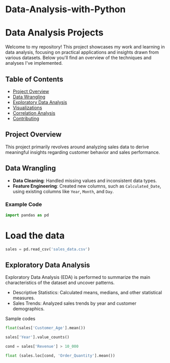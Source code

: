 # Data-Analysis-with-Python
# Data Analysis Projects

Welcome to my repository! This project showcases my work and learning in data analysis, focusing on practical applications and insights drawn from various datasets. Below you'll find an overview of the techniques and analyses I've implemented.

## Table of Contents

- [Project Overview](#project-overview)
- [Data Wrangling](#data-wrangling)
- [Exploratory Data Analysis](#exploratory-data-analysis)
- [Visualizations](#visualizations)
- [Correlation Analysis](#correlation-analysis)
- [Contributing](#contributing)

## Project Overview

This project primarily revolves around analyzing sales data to derive meaningful insights regarding customer behavior and sales performance.

## Data Wrangling

- **Data Cleaning**: Handled missing values and inconsistent data types.
- **Feature Engineering**: Created new columns, such as `Calculated_Date`, using existing columns like `Year`, `Month`, and `Day`.

### Example Code

```python
import pandas as pd
```

# Load the data
```python
sales = pd.read_csv('sales_data.csv')
```

## Exploratory Data Analysis
Exploratory Data Analysis (EDA) is performed to summarize the main characteristics of the dataset and uncover patterns.

- Descriptive Statistics: Calculated means, medians, and other statistical measures.
- Sales Trends: Analyzed sales trends by year and customer demographics.

Sample codes 
  ```python
  float(sales['Customer_Age'].mean())
 ```

  ```python
  sales['Year'].value_counts()
  ```

  ```python
  cond = sales['Revenue'] > 10_000

  float (sales.loc[cond, 'Order_Quantity'].mean())
  ```

